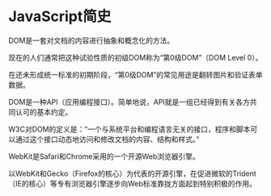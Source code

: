 # JavaScript简史

DOM是一套对文档的内容进行抽象和概念化的方法。

现在的人们通常把这种试验性质的初级DOM称为“第0级DOM”（DOM Level 0）。

在还未形成统一标准的初期阶段，“第0级DOM”的常见用途是翻转图片和验证表单数据。

DOM是一种API（应用编程接口）。简单地说，API就是一组已经得到有关各方共同认可的基本约定。

W3C对DOM的定义是：“一个与系统平台和编程语言无关的接口，程序和脚本可以通过这个接口动态地访问和修改文档的内容、结构和样式。”

WebKit是Safari和Chrome采用的一个开源Web浏览器引擎。

以WebKit和Gecko（Firefox的核心）为代表的开源引擎，在促进微软的Trident（IE的核心）等专有浏览器引擎逐步向Web标准靠拢方面起到特别积极的作用。